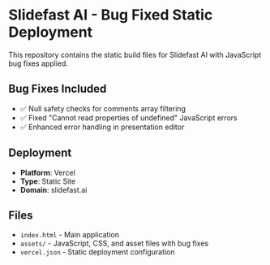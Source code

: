 # Slidefast AI - Bug Fixed Static Deployment

This repository contains the static build files for Slidefast AI with JavaScript bug fixes applied.

## Bug Fixes Included
- ✅ Null safety checks for comments array filtering  
- ✅ Fixed "Cannot read properties of undefined" JavaScript errors
- ✅ Enhanced error handling in presentation editor

## Deployment
- **Platform**: Vercel
- **Type**: Static Site  
- **Domain**: slidefast.ai

## Files
- `index.html` - Main application
- `assets/` - JavaScript, CSS, and asset files with bug fixes
- `vercel.json` - Static deployment configuration
